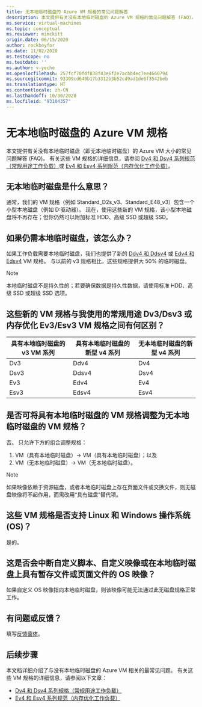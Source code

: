 ```yaml
---
title: 无本地临时磁盘的 Azure VM 规格的常见问题解答
description: 本文提供有关没有本地临时磁盘的 Azure VM 规格的常见问题解答 (FAQ)。
ms.service: virtual-machines
ms.topic: conceptual
ms.reviewer: mimckitt
origin.date: 06/15/2020
author: rockboyfor
ms.date: 11/02/2020
ms.testscope: no
ms.testdate: ''
ms.author: v-yeche
ms.openlocfilehash: 257fcf70fdf838f43e6f2e7acbb4ec7ee4660794
ms.sourcegitcommit: 93309cd649b17b3312b3b52cd9ad1de6f3542beb
ms.translationtype: HT
ms.contentlocale: zh-CN
ms.lasthandoff: 10/30/2020
ms.locfileid: "93104357"
---
```

<!--Verified Successfully-->
# <a name="azure-vm-sizes-with-no-local-temporary-disk"></a>无本地临时磁盘的 Azure VM 规格 
本文提供有关没有本地临时磁盘（即无本地临时磁盘）的 Azure VM 大小的常见问题解答 (FAQ)。 有关这些 VM 规格的详细信息，请参阅 [Dv4 和 Dsv4 系列规范（常规用途工作负载）](dv4-dsv4-series.md)或 [Ev4 和 Esv4 系列规范（内存优化工作负载）](ev4-esv4-series.md)。

## <a name="what-does-no-local-temp-disk-mean"></a>无本地临时磁盘是什么意思？ 
通常，我们的 VM 规格（例如 Standard_D2s_v3、Standard_E48_v3）包含一个小型本地磁盘（例如 D:驱动器）。 现在，使用这些新的 VM 规格，该小型本地磁盘将不再存在；但你仍然可以附加标准 HDD、高级 SSD 或超级 SSD。

## <a name="what-if-i-still-want-a-local-temp-disk"></a>如果仍需本地临时磁盘，该怎么办？
如果工作负载需要本地临时磁盘，我们也提供了新的 [Ddv4 和 Ddsv4](ddv4-ddsv4-series.md) 或 [Edv4 和 Edsv4](edv4-edsv4-series.md) VM 规格。 与以前的 v3 规格相比，这些规格提供大 50% 的临时磁盘。

> [!NOTE]
> 本地临时磁盘不是持久性的；若要确保数据是持久性数据，请使用标准 HDD、高级 SSD 或超级 SSD 选项。 

## <a name="what-are-the-differences-between-these-new-vm-sizes-and-the-general-purpose-dv3dsv3-or-the-memory-optimized-ev3esv3-vm-sizes-that-i-am-used-to"></a>这些新的 VM 规格与我使用的常规用途 Dv3/Dsv3 或内存优化 Ev3/Esv3 VM 规格之间有何区别？ 
| 具有本地临时磁盘的 v3 VM 系列   | 具有本地临时磁盘的新型 v4 系列 | 无本地临时磁盘的新型 v4 系列 |
|---|---|---|
| Dv3   | Ddv4 | Dv4 |
| Dsv3 | Ddsv4  | Dsv4 |
| Ev3   | Edv4  | Ev4 |
| Esv3 | Edsv4 |    Esv4 | 

## <a name="can-i-resize-a-vm-size-that-has-a-local-temp-disk-to-a-vm-size-with-no-local-temp-disk"></a>是否可将具有本地临时磁盘的 VM 规格调整为无本地临时磁盘的 VM 规格？  
否。 只允许下方的组合调整规格： 

1. VM（具有本地临时磁盘）-> VM（具有本地临时磁盘）；以及 
2. VM（无本地临时磁盘）-> VM（无本地临时磁盘）。 

> [!NOTE]
> 如果映像依赖于资源磁盘，或者本地临时磁盘上存在页面文件或交换文件，则无磁盘映像将不起作用，而需改用“具有磁盘”替代项。 

## <a name="do-these-vm-sizes-support-both-linux-and-windows-operating-systems-os"></a>这些 VM 规格是否支持 Linux 和 Windows 操作系统 (OS)？
是的。

## <a name="will-this-break-my-custom-scripts-custom-images-or-os-images-that-have-scratch-files-or-page-files-on-a-local-temp-disk"></a>这是否会中断自定义脚本、自定义映像或在本地临时磁盘上具有暂存文件或页面文件的 OS 映像？
如果自定义 OS 映像指向本地临时磁盘，则该映像可能无法通过此无磁盘规格正常工作。

## <a name="have-questions-or-feedback"></a>有问题或反馈？
填写[反馈窗体]( https://forms.office.com/Pages/ResponsePage.aspx?id=v4j5cvGGr0GRqy180BHbR_Y3toRKxchLjARedqtguBRUMzdCQkw0OVVRTldFUUtXSTlLQVBPUkVHSy4u)。 

## <a name="next-steps"></a>后续步骤 
本文档详细介绍了与没有本地临时磁盘的 Azure VM 相关的最常见问题。 有关这些 VM 规格的详细信息，请参阅以下文章：

- [Dv4 和 Dsv4 系列规格（常规用途工作负载）](dv4-dsv4-series.md)
- [Ev4 和 Esv4 系列规范（内存优化工作负载）](ev4-esv4-series.md)

<!-- Update_Description: update meta properties, wording update, update link -->